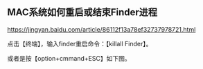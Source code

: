



## MAC系统如何重启或结束Finder进程

https://jingyan.baidu.com/article/86112f13a78ef32737978721.html

点击【终端】，输入finder重启命令：【killall Finder】。





或者是按【option+cmmand+ESC】如下图。